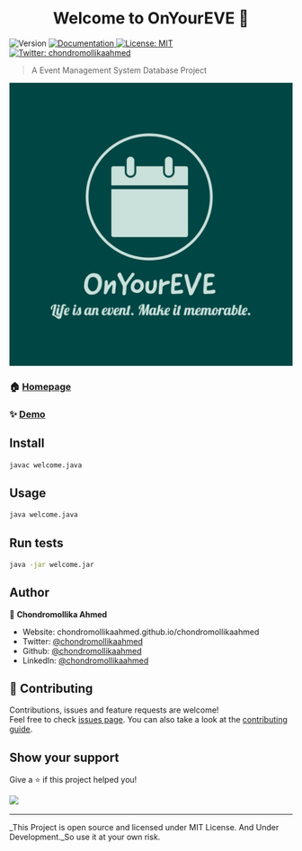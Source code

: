 <h1 align="center">Welcome to OnYourEVE 👋</h1>
<p>
  <img alt="Version" src="https://img.shields.io/badge/version-0.0.1-blue.svg?cacheSeconds=2592000" />
  <a href="chondromollikaahmed.github.io/onYourEVE" target="_blank">
    <img alt="Documentation" src="https://img.shields.io/badge/documentation-yes-brightgreen.svg" />
  </a>
  <a href="#" target="_blank">
    <img alt="License: MIT" src="https://img.shields.io/badge/License-MIT-yellow.svg" />
  </a>
  <a href="https://twitter.com/chondromollikaahmed" target="_blank">
    <img alt="Twitter: chondromollikaahmed" src="https://img.shields.io/twitter/follow/chondromollikaahmed.svg?style=social" />
  </a>
</p>

> A Event Management System Database Project

<img src="src/main/resources/com/ca/onyoureve/OnYourEVE-logos/OnYourEVE-logos.jpeg">

### 🏠 [Homepage](chondromollikaahmed.github.io/onYourEVE)

### ✨ [Demo](chondromollikaahmed.github.io/onYourEVE)

## Install

```sh
javac welcome.java
```

## Usage

```sh
java welcome.java
```

## Run tests

```sh
java -jar welcome.jar
```

## Author

👤 **Chondromollika Ahmed**

* Website: chondromollikaahmed.github.io/chondromollikaahmed
* Twitter: [@chondromollikaahmed](https://twitter.com/chondromollikaahmed)
* Github: [@chondromollikaahmed](https://github.com/chondromollikaahmed)
* LinkedIn: [@chondromollikaahmed](https://linkedin.com/in/chondromollikaahmed)

## 🤝 Contributing

Contributions, issues and feature requests are welcome!<br />Feel free to check [issues page](https://github.com/chondromollikaahmed/OnYourEVE/issues). You can also take a look at the [contributing guide](https://github.com/JehadurRE).

## Show your support

Give a ⭐️ if this project helped you!

<a href="https://www.patreon.com/chondromollikaahmed">
  <img src="https://c5.patreon.com/external/logo/become_a_patron_button@2x.png" width="160">
</a>

***
_This Project is open source and licensed under MIT License. And  Under Development._So use it at your own risk.